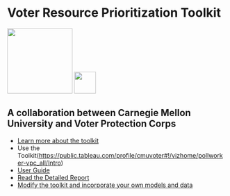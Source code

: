 # Voter Resource Prioritization Toolkit
<img src="https://www.cmu.edu/brand/brand-guidelines/images/wordmarksquare-red-600x600.png" height=150 width=150/> <img src="https://static1.squarespace.com/static/5d4510352755f600012998f7/t/5d81145581e7710a0f506acb/1592578825295/?format=1500w" height=50/>

## A collaboration between Carnegie Mellon University and Voter Protection Corps


- [Learn more about the toolkit](https://dssg.github.io/voter-protection/)
- Use the Toolkit(https://public.tableau.com/profile/cmuvoter#!/vizhome/pollworker-vpc_all/Intro)
- [User Guide](https://drive.google.com/file/d/1vToTOnqyECXdTl16fIj-HmpAEj-Xtd_W/view?usp=sharing)
- [Read the Detailed Report](https://drive.google.com/file/d/1sGcc-H3hFwUpXXK-0a5YREwblf0m6DjQ/view?usp=sharing)
- [Modify the toolkit and incorporate your own models and data](data/readme.md)

